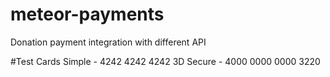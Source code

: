 # meteor-payments
Donation payment integration with different API

#Test Cards
Simple - 4242 4242 4242
3D Secure - 4000 0000 0000 3220
